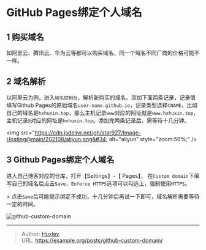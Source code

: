 # GitHub Pages绑定个人域名


## 1 购买域名

如阿里云、腾讯云、华为云等都可以购买域名，同一个域名不同厂商的价格可能不一样。

## 2 域名解析

以阿里云为例，进入`域名控制台`，解析新购买的域名。添加下面两条记录，记录值填写Github Pages的原始域名`user-name.github.io`，记录类型选择`CNAME`，比如自己的域名是`hxhuxin.top`，那么主机记录`www`对应的网址就是`www.hxhuxin.top`，主机记录`@`对应的网址是`hxhuxin.top`。添加完两条记录后，需等待十几分钟。

 &lt;img src=&#34;https://cdn.jsdelivr.net/gh/star927/Image-Hosting@main/202108/aliyun.png&#34; alt=&#34;aliyun&#34; style=&#34;zoom:50%;&#34; /&gt;

## 3 Github Pages绑定个人域名

进入自己博客对应的仓库，打开【Settings】-【 Pages】， 在`Custom domain`下填写自己的域名后点击`Save`，`Enforce HTTPS`选项可以勾选上，强制使用`HTTPS`。

&gt; 点击`Save`后可能提示绑定不成功，十几分钟后再试一下即可，域名解析需要等待一定的时间。

![github-custom-domain](https://cdn.jsdelivr.net/gh/star927/Image-Hosting@main/202108/github-custom-domain.png)


---

> Author: [Huxley](https://star927.github.io/)  
> URL: https://example.org/posts/github-custom-domain/  

